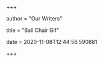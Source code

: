 +++
        
author = "Our Writers"
        
title = "Ball Chair Gif"
        
date = 2020-11-08T12:44:56.590881
        
+++
